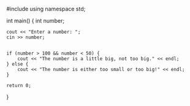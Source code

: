 #include <iostream>
using namespace std;

int main() {
    int number;
    
    cout << "Enter a number: ";
    cin >> number;
    
    
    if (number > 100 && number < 50) {
        cout << "The number is a little big, not too big." << endl;
    } else {
        cout << "The number is either too small or too big!" << endl;
    }
    
    return 0;
}
